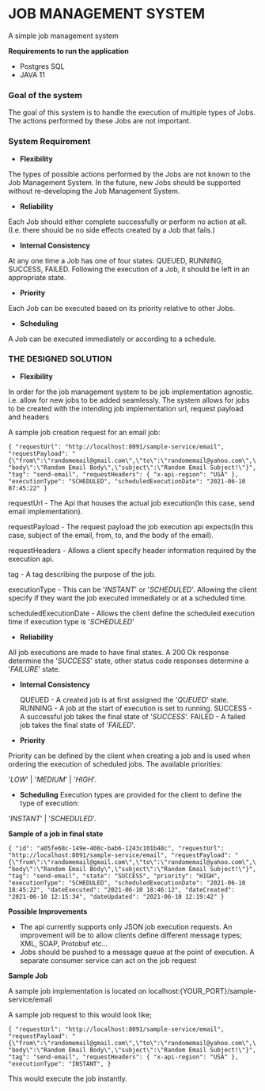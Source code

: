 # **JOB MANAGEMENT SYSTEM**

A simple job management system

**Requirements to run the application**
- Postgres SQL
- JAVA 11

### **Goal of the system**

The goal of this system is to handle the
execution of multiple types of Jobs. The actions performed by these Jobs are not important.

### **System Requirement**

- **Flexibility**

The types of possible actions performed by the Jobs are not known to the Job
Management System. In the future, new Jobs should be supported without re-developing
the Job Management System.

- **Reliability**

Each Job should either complete successfully or perform no action at all. (I.e. there should be
no side effects created by a Job that fails.)

- **Internal Consistency**

At any one time a Job has one of four states: QUEUED, RUNNING, SUCCESS, FAILED. Following
the execution of a Job, it should be left in an appropriate state.

- **Priority**

Each Job can be executed based on its priority relative to other Jobs.

- **Scheduling**

A Job can be executed immediately or according to a schedule.

### **THE DESIGNED SOLUTION**

- **Flexibility**

In order for the job management system to be job implementation agnostic. i.e. allow for new jobs to be added seamlessly. 
The system allows for jobs to be created with the intending job implementation url, request payload and headers

A sample job creation request for an email job:

`{
"requestUrl": "http://localhost:8091/sample-service/email",
"requestPayload": "{\"from\":\"randomemail@gmail.com\",\"to\":\"randomemail@yahoo.com\",\"body\":\"Random Email Body\",\"subject\":\"Random Email Subject!\"}",
"tag": "send-email",
"requestHeaders": {
"x-api-region": "USA"
},
"executionType": "SCHEDULED",
"scheduledExecutionDate": "2021-06-10 07:45:22"
}`

requestUrl - The Api that houses the actual job execution(In this case, send email implementation).

requestPayload - The request payload the job execution api expects(In this case, subject of the email, from, to, and the body of the email).

requestHeaders - Allows a client specify header information required by the execution api.

tag - A tag describing the purpose of the job.

executionType - This can be '_INSTANT_' or '_SCHEDULED_'. Allowing the client specify if they want the job executed immediately or at a scheduled time.

scheduledExecutionDate - Allows the client define the scheduled execution time if execution type is '_SCHEDULED_'

- **Reliability**

All job executions are made to have final states. A 200 Ok response determine the '_SUCCESS_' state, 
  other status code responses determine a '_FAILURE_' state.

- **Internal Consistency**
  
  QUEUED - A created job is at first assigned the '_QUEUED_' state. 
  RUNNING - A job at the start of execution is set to running.
  SUCCESS - A successful job takes the final state of '_SUCCESS_'.
  FAILED - A failed job takes the final state of '_FAILED_'.
  
- **Priority**

Priority can be defined by the client when creating a job and is used when ordering the execution of scheduled jobs.
The available priorities:

'_LOW_' | '_MEDIUM_' | '_HIGH_'.

- **Scheduling**
Execution types are provided for the client to define the type of execution:
  
'_INSTANT_' | '_SCHEDULED_'.

**Sample of a job in final state**

`{
"id": "a05fe68c-149e-408c-bab6-1243c101b48c",
"requestUrl": "http://localhost:8091/sample-service/email",
"requestPayload": "{\"from\":\"randomemail@gmail.com\",\"to\":\"randomemail@yahoo.com\",\"body\":\"Random Email Body\",\"subject\":\"Random Email Subject!\"}",
"tag": "send-email",
"state": "SUCCESS",
"priority": "HIGH",
"executionType": "SCHEDULED",
"scheduledExecutionDate": "2021-06-10 18:45:22",
"dateExecuted": "2021-06-10 18:46:12",
"dateCreated": "2021-06-10 12:15:34",
"dateUpdated": "2021-06-10 12:19:42"
}`

**Possible Improvements**

- The api currently supports only JSON job execution requests. An improvement will be to allow clients define different message types; XML, SOAP, Protobuf etc... 
- Jobs should be pushed to a message queue at the point of execution. A separate consumer service can act on the job request 

**Sample Job**

A sample job implementation is located on localhost:{YOUR_PORT}/sample-service/email

A sample job request to this would look like;

`{
"requestUrl": "http://localhost:8091/sample-service/email",
"requestPayload": "{\"from\":\"randomemail@gmail.com\",\"to\":\"randomemail@yahoo.com\",\"body\":\"Random Email Body\",\"subject\":\"Random Email Subject!\"}",
"tag": "send-email",
"requestHeaders": {
"x-api-region": "USA"
},
"executionType": "INSTANT",
}`

This would execute the job instantly.

